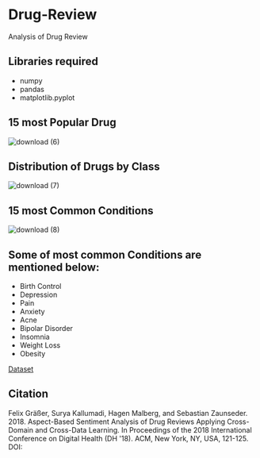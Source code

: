 # Drug-Review
Analysis of Drug Review

## Libraries required
- numpy
- pandas
- matplotlib.pyplot

## 15 most Popular Drug
![download (6)](https://user-images.githubusercontent.com/30586187/89772489-b2e45900-db1f-11ea-8a5f-8937cc5237bb.png)

## Distribution of Drugs by Class
![download (7)](https://user-images.githubusercontent.com/30586187/89772486-b24bc280-db1f-11ea-914e-7da2b84c58ee.png)

## 15 most Common Conditions
![download (8)](https://user-images.githubusercontent.com/30586187/89772481-b081ff00-db1f-11ea-88fb-1ba1a8872130.png)

## Some of most common Conditions are mentioned below:
- Birth Control
- Depression
- Pain
- Anxiety
- Acne
- Bipolar Disorder
- Insomnia
- Weight Loss
- Obesity

[Dataset](https://archive.ics.uci.edu/ml/datasets/Drug+Review+Dataset+%28Drugs.com%29)

## Citation
Felix Gräßer, Surya Kallumadi, Hagen Malberg, and Sebastian Zaunseder. 2018. Aspect-Based Sentiment Analysis of Drug Reviews Applying Cross-Domain and Cross-Data Learning. In Proceedings of the 2018 International Conference on Digital Health (DH '18). ACM, New York, NY, USA, 121-125. DOI:
